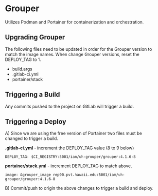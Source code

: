 # Grouper
Utilizes Podman and Portainer for containerization and orchestration.

## Upgrading Grouper
The following files need to be updated in order for the Grouper version to match the image
names.  When change Grouper versions, reset the DEPLOY_TAG to 1.

- build.args
- .gitlab-ci.yml
- portainer/stack

## Triggering a Build

Any commits pushed to the project on GitLab will trigger a build.

## Triggering a Deploy
A) Since we are using the free version of Portainer two files must be changed to trigger a build.

**.gitlab-ci.yml** - increment the DEPLOY_TAG value (8 to 9 below)

    DEPLOY_TAG: $CI_REGISTRY:5001/iam/uh-grouper/grouper:4.1.6-8

**portainer/stack.yml** - increment DEPLOY_TAG to match above.

    image: &grouper_image rep90.pvt.hawaii.edu:5001/iam/uh-grouper/grouper:4.1.6-8

B) Commit/push to origin the above changes to trigger a build and deploy.
